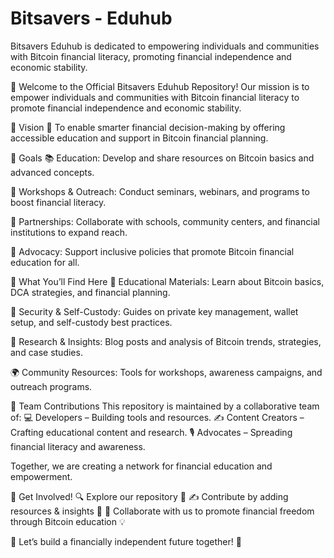 # Bitsavers - Eduhub
Bitsavers Eduhub is dedicated to empowering individuals and communities with Bitcoin financial literacy, promoting financial independence and economic stability.

🚀 Welcome to the Official Bitsavers Eduhub Repository!
Our mission is to empower individuals and communities with Bitcoin financial literacy to promote financial independence and economic stability.

🎯 Vision
🔹 To enable smarter financial decision-making by offering accessible education and support in Bitcoin financial planning.

🎯 Goals
📚 Education: Develop and share resources on Bitcoin basics and advanced concepts.

🎤 Workshops & Outreach: Conduct seminars, webinars, and programs to boost financial literacy.

🤝 Partnerships: Collaborate with schools, community centers, and financial institutions to expand reach.

📢 Advocacy: Support inclusive policies that promote Bitcoin financial education for all.

📌 What You’ll Find Here
📖 Educational Materials: Learn about Bitcoin basics, DCA strategies, and financial planning.

🔐 Security & Self-Custody: Guides on private key management, wallet setup, and self-custody best practices.

📝 Research & Insights: Blog posts and analysis of Bitcoin trends, strategies, and case studies.

🌍 Community Resources: Tools for workshops, awareness campaigns, and outreach programs.

👥 Team Contributions
This repository is maintained by a collaborative team of:
💻 Developers – Building tools and resources.
✍️ Content Creators – Crafting educational content and research.
🎙️ Advocates – Spreading financial literacy and awareness.

Together, we are creating a network for financial education and empowerment.

🤝 Get Involved!
🔍 Explore our repository 📂
✍️ Contribute by adding resources & insights 📖
🤝 Collaborate with us to promote financial freedom through Bitcoin education 💡

📩 Let’s build a financially independent future together! 🚀
